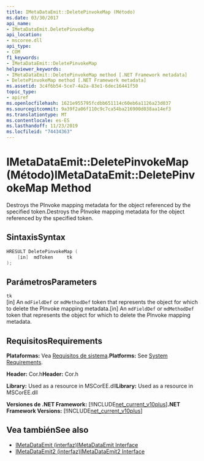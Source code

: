 ```yaml
---
title: IMetaDataEmit::DeletePinvokeMap (Método)
ms.date: 03/30/2017
api_name:
- IMetaDataEmit.DeletePinvokeMap
api_location:
- mscoree.dll
api_type:
- COM
f1_keywords:
- IMetaDataEmit::DeletePinvokeMap
helpviewer_keywords:
- IMetaDataEmit::DeletePinvokeMap method [.NET Framework metadata]
- DeletePinvokeMap method [.NET Framework metadata]
ms.assetid: 3c4f6b54-5ce7-4a2a-83e1-6dec16441f50
topic_type:
- apiref
ms.openlocfilehash: 1621e955795fcdbb651114c60eb6a1126a23d037
ms.sourcegitcommit: 9a39f2a06f110c9c7ca54ba216900d038aa14ef3
ms.translationtype: MT
ms.contentlocale: es-ES
ms.lasthandoff: 11/23/2019
ms.locfileid: "74434363"
---
```

# <a name="imetadataemitdeletepinvokemap-method"></a><span data-ttu-id="6dece-102">IMetaDataEmit::DeletePinvokeMap (Método)</span><span class="sxs-lookup"><span data-stu-id="6dece-102">IMetaDataEmit::DeletePinvokeMap Method</span></span>
<span data-ttu-id="6dece-103">Destroys the PInvoke mapping metadata for the object referenced by the specified token.</span><span class="sxs-lookup"><span data-stu-id="6dece-103">Destroys the PInvoke mapping metadata for the object referenced by the specified token.</span></span>  
  
## <a name="syntax"></a><span data-ttu-id="6dece-104">Sintaxis</span><span class="sxs-lookup"><span data-stu-id="6dece-104">Syntax</span></span>  
  
```cpp  
HRESULT DeletePinvokeMap (   
    [in]  mdToken     tk   
);  
```  
  
## <a name="parameters"></a><span data-ttu-id="6dece-105">Parámetros</span><span class="sxs-lookup"><span data-stu-id="6dece-105">Parameters</span></span>  
 `tk`  
 <span data-ttu-id="6dece-106">[in] An `mdFieldDef` or `mdMethodDef` token that represents the object for which to delete the PInvoke mapping metadata.</span><span class="sxs-lookup"><span data-stu-id="6dece-106">[in] An `mdFieldDef` or `mdMethodDef` token that represents the object for which to delete the PInvoke mapping metadata.</span></span>  
  
## <a name="requirements"></a><span data-ttu-id="6dece-107">Requisitos</span><span class="sxs-lookup"><span data-stu-id="6dece-107">Requirements</span></span>  
 <span data-ttu-id="6dece-108">**Plataformas:** Vea [Requisitos de sistema](../../../../docs/framework/get-started/system-requirements.md).</span><span class="sxs-lookup"><span data-stu-id="6dece-108">**Platforms:** See [System Requirements](../../../../docs/framework/get-started/system-requirements.md).</span></span>  
  
 <span data-ttu-id="6dece-109">**Header:** Cor.h</span><span class="sxs-lookup"><span data-stu-id="6dece-109">**Header:** Cor.h</span></span>  
  
 <span data-ttu-id="6dece-110">**Library:** Used as a resource in MSCorEE.dll</span><span class="sxs-lookup"><span data-stu-id="6dece-110">**Library:** Used as a resource in MSCorEE.dll</span></span>  
  
 <span data-ttu-id="6dece-111">**Versiones de .NET Framework:** [!INCLUDE[net_current_v10plus](../../../../includes/net-current-v10plus-md.md)]</span><span class="sxs-lookup"><span data-stu-id="6dece-111">**.NET Framework Versions:** [!INCLUDE[net_current_v10plus](../../../../includes/net-current-v10plus-md.md)]</span></span>  
  
## <a name="see-also"></a><span data-ttu-id="6dece-112">Vea también</span><span class="sxs-lookup"><span data-stu-id="6dece-112">See also</span></span>

- [<span data-ttu-id="6dece-113">IMetaDataEmit (interfaz)</span><span class="sxs-lookup"><span data-stu-id="6dece-113">IMetaDataEmit Interface</span></span>](../../../../docs/framework/unmanaged-api/metadata/imetadataemit-interface.md)
- [<span data-ttu-id="6dece-114">IMetaDataEmit2 (interfaz)</span><span class="sxs-lookup"><span data-stu-id="6dece-114">IMetaDataEmit2 Interface</span></span>](../../../../docs/framework/unmanaged-api/metadata/imetadataemit2-interface.md)
